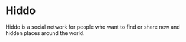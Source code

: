 # Hiddo
Hiddo is a social network for people who want to find or share new and hidden places  around the world.
